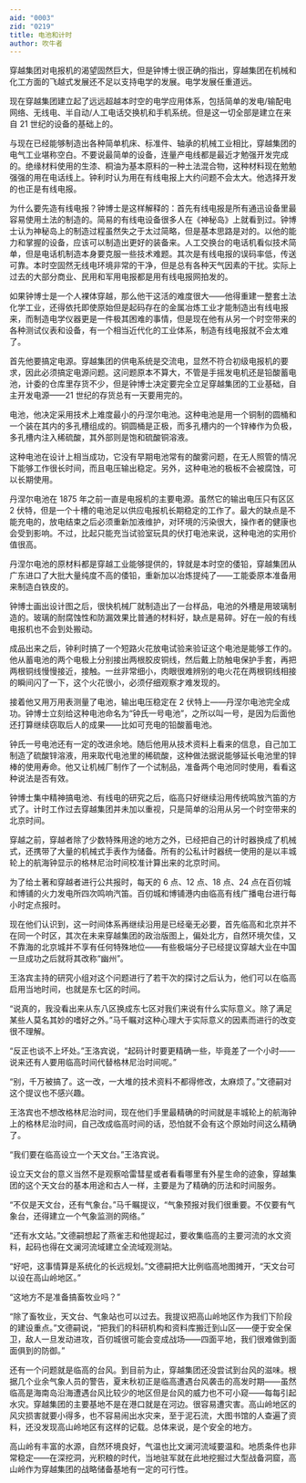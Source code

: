 ```yaml
---
aid: "0003"
zid: "0219"
title: 电池和计时
author: 吹牛者
---
```


穿越集团对电报机的渴望固然巨大，但是钟博士很正确的指出，穿越集团在机械和化工方面的飞越式发展还不足以支持电学的发展。电学发展任重道远。

现在穿越集团建立起了远远超越本时空的电学应用体系，包括简单的发电/输配电网络、无线电、半自动/人工电话交换机和手机系统。但是这一切全部是建立在来自 21 世纪的设备的基础上的。

与现在已经能够制造出各种简单机床、标准件、轴承的机械工业相比，穿越集团的电气工业堪称空白。不要说最简单的设备，连量产电线都是最近才勉强开发完成的。绝缘材料使用的生漆、桐油为基本原料的一种土法混合物，这种材料现在勉勉强强的用在电话线上。钟利时认为用在有线电报上大约问题不会太大。他选择开发的也正是有线电报。

为什么要先造有线电报？钟博士是这样解释的：首先有线电报是所有通迅设备里最容易使用土法的制造的。简易的有线电设备很多人在《神秘岛》上就看到过。钟博士认为神秘岛上的制造过程虽然失之于太过简略，但是基本思路是对的。以他的能力和掌握的设备，应该可以制造出更好的装备来。人工交换台的电话机看似技术简单，但是电话机制造本身要克服一些技术难题。其次是有线电报的误码率低，传送可靠。本时空固然无线电环境非常的干净，但是总有各种天气因素的干扰。实际上过去的大部分商业、民用和军用电报都是用有线电报网拍发的。

如果钟博士是一个人裸体穿越，那么他干这活的难度很大——他得重建一整套土法化学工业，还得依托即使原始但是起码存在的金属冶炼工业才能制造出有线电报来，而制造电学仪器更是一件极其困难的事情，但是现在他有从另一个时空带来的各种测试仪表和设备，有一个相当近代化的工业体系，制造有线电报就不会太难了。

首先他要搞定电源。穿越集团的供电系统是交流电，显然不符合初级电报机的要求，因此必须搞定电源问题。这问题原本不算大，不管是手摇发电机还是铅酸蓄电池，计委的仓库里存货不少，但是钟博士决定要完全立足穿越集团的工业基础，自主开发电源——21 世纪的存货总有一天要用完的。

电池，他决定采用技术上难度最小的丹涅尔电池。这种电池是用一个铜制的圆桶和一个装在其内的多孔槽组成的。铜圆桶是正极，而多孔槽内的一个锌棒作为负极，多孔槽内注入稀硫酸，其外部则是饱和硫酸铜溶液。

这种电池在设计上相当成功，它没有早期电池常有的酸雾问题，在无人照管的情况下能够工作很长时间，而且电压输出稳定。另外，这种电池的极板不会被腐蚀，可以长期使用。

丹涅尔电池在 1875 年之前一直是电报机的主要电源。虽然它的输出电压只有区区 2 伏特，但是一个十槽的电池足以供应电报机长期稳定的工作了。最大的缺点是不能充电的，放电结束之后必须重新加液维护，对环境的污染很大，操作者的健康也会受到影响。不过，比起只能充当试验室玩具的伏打电池来说，这种电池的实用价值很高。

丹涅尔电池的原材料都是穿越工业能够提供的，锌就是本时空的倭铅，穿越集团从广东进口了大批大量纯度不高的倭铅，重新加以冶炼提纯了——工能委原本准备用来制造白铁皮的。

钟博士画出设计图之后，很快机械厂就制造出了一台样品，电池的外槽是用玻璃制造的。玻璃的耐腐蚀性和防漏效果比普通的材料好，缺点是易碎。好在一般的有线电报机也不会到处搬动。

成品出来之后，钟利时搞了一个短路火花放电试验来验证这个电池是能够工作的。他从蓄电池的两个电极上分别接出两根胶皮铜线，然后戴上防触电保护手套，再把两根铜线慢慢接近，接触。一丝非常细小，肉眼很难辨别的电火花在两根铜线相接的瞬间闪了一下，这个火花很小，必须仔细观察才难发现的。

接着他又用万用表测量了电池，输出电压稳定在 2 伏特上——丹涅尔电池完全成功。钟博士立刻给这种电池命名为“钟氏一号电池”，之所以叫一号，是因为后面他还打算继续窃取后人的成果——比如可充电的铅酸蓄电池。

钟氏一号电池还有一定的改进余地。随后他用从技术资料上看来的信息，自己加工制造了硫酸锌溶液，用来取代电池里的稀硫酸，这种做法据说能够延长电池里的锌棒的使用寿命。他又让机械厂制作了一个试制品，准备两个电池同时使用，看看这种说法是否有效。

钟博士集中精神搞电池、有线电的研究之后，临高只好继续沿用传统鸣放汽笛的方式了。计时工作过去穿越集团并未加以重视，只是简单的沿用从另一个时空带来的北京时间。

穿越之前，穿越者除了少数特殊用途的地方之外，已经把自己的计时器换成了机械式，还携带了大量的机械式手表作为储备。所有的公私计时器统一使用的是以丰城轮上的航海钟显示的格林尼治时间校准计算出来的北京时间。

为了给土著和穿越者进行公共报时，每天的 6 点、12 点、18 点、24 点在百仞城和博铺的火力发电所四次鸣响汽笛。百仞城和博铺港内由临高有线广播电台进行每小时定点报时。

现在他们认识到，这一时间体系再继续沿用是已经毫无必要，首先临高和北京并不在同一个时区，其次在未来穿越集团的政治版图上，偏处北方，自然环境欠佳，又不靠海的北京城并不享有任何特殊地位——有些极端分子已经提议穿越大业在中国一旦成功之后就将其改称“幽州”。

王洛宾主持的研究小组对这个问题进行了若干次的探讨之后认为，他们可以在临高启用当地时间，也就是东七区的时间。

“说真的，我没看出来从东八区换成东七区对我们来说有什么实际意义。除了满足某些人莫名其妙的嗜好之外。”马千瞩对这种心理大于实际意义的因素而进行的改变很不理解。

“反正也谈不上坏处。”王洛宾说，“起码计时要更精确一些，毕竟差了一个小时——说来还有人要用临高时间代替格林尼治时间呢。”

“别，千万被搞了。这一改，一大堆的技术资料不都得修改，太麻烦了。”文德嗣对这个提议也不感兴趣。

王洛宾也不想改格林尼治时间，现在他们手里最精确的时间就是丰城轮上的航海钟上的格林尼治时间，自己改成临高时间的话，恐怕就不会有这个原始时间这么精确了。

“我们要在临高设立一个天文台。”王洛宾说。

设立天文台的意义当然不是观察哈雷彗星或者看看哪里有外星生命的迹象，穿越集团的这个天文台的基本用途和古人一样，主要是为了精确的历法和时间服务。

“不仅是天文台，还有气象台。”马千瞩提议，“气象预报对我们很重要。不仅要有气象台，还得建立一个气象监测的网络。”

“还有水文站。”文德嗣想起了燕雀志和他提起过，要收集临高的主要河流的水文资料，起码也得在文澜河流域建立全流域观测站。

“好吧，这事情算是系统化的长远规划。”文德嗣把大比例临高地图摊开，“天文台可以设在高山岭地区。”

“这地方不是准备搞畜牧业吗？”

“除了畜牧业，天文台、气象站也可以过去。我提议把高山岭地区作为我们下阶段的建设重点。”文德嗣说，“把我们的科研机构和资料库搬迁到山区——便于安全保卫，敌人一旦发动进攻，百仞城很可能会变成战场——四面平地，我们很难做到面面俱到的防御。”

还有一个问题就是临高的台风。到目前为止，穿越集团还没尝试到台风的滋味。根据几个业余气象人员的警告，夏末秋初正是临高遭遇台风袭击的高发时期——虽然临高是海南岛沿海遭遇台风比较少的地区但是台风的威力也不可小窥——每每引起水灾。穿越集团的主要基地不是在港口就是在河边。很容易遭灾害。高山岭地区的风灾损害就要小得多，也不容易闹出水灾来，至于泥石流，大图书馆的人查遍了资料，还没发现高山岭地区有这样的记载。总体来说，是个安全的地方。

高山岭有丰富的水源，自然环境良好，气温也比文澜河流域要温和。地质条件也非常稳定——在深挖洞，光积粮的时代，当地驻军就在此地挖掘过大型战备洞窟，高山岭作为穿越集团的战略储备基地有一定的可行性。
